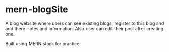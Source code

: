 # mern-blogSite
A blog website where users can see existing blogs, register to this blog and add there notes and information.
Also user can edit their post after creating one.


Built using MERN stack for practice
